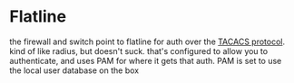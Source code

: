 # Flatline

the firewall and switch point to flatline for auth over the [TACACS protocol](https://en.wikipedia.org/wiki/TACACS). kind of like radius, but doesn't suck. that's configured to allow you to authenticate, and uses PAM for where it gets that auth. PAM is set to use the local user database on the box